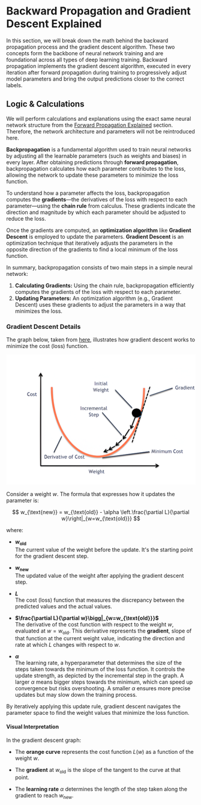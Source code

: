 # Backward Propagation and Gradient Descent Explained

In this section, we will break down the math behind the backward propagation process and the gradient descent algorithm. These two concepts form the backbone of neural network training and are foundational across all types of deep learning training. Backward propagation implements the gradient descent algorithm, executed in every iteration after forward propagation during training to progressively adjust model parameters and bring the output predictions closer to the correct labels.

## Logic & Calculations
We will perform calculations and explanations using the exact same neural network structure from the [Forward Propagation Explained](01_forward_propagation.md) section. Therefore, the network architecture and parameters will not be reintroduced here.

**Backpropagation** is a fundamental algorithm used to train neural networks by adjusting all the learnable parameters (such as weights and biases) in every layer. After obtaining predictions through **forward propagation**, backpropagation calculates how each parameter contributes to the loss, allowing the network to update these parameters to minimize the loss function.

To understand how a parameter affects the loss, backpropagation computes the **gradients**—the derivatives of the loss with respect to each parameter—using the **chain rule** from calculus. These gradients indicate the direction and magnitude by which each parameter should be adjusted to reduce the loss.

Once the gradients are computed, an **optimization algorithm** like **Gradient Descent** is employed to update the parameters. **Gradient Descent** is an optimization technique that iteratively adjusts the parameters in the opposite direction of the gradients to find a local minimum of the loss function.

In summary, backpropagation consists of two main steps in a simple neural network:
1. **Calculating Gradients:** Using the chain rule, backpropagation efficiently computes the gradients of the loss with respect to each parameter.
2. **Updating Parameters:** An optimization algorithm (e.g., Gradient Descent) uses these gradients to adjust the parameters in a way that minimizes the loss.


### Gradient Descent Details

The graph below, taken from [here](https://vitalflux.com/gradient-descent-explained-simply-with-examples/), illustrates how gradient descent works to minimize the cost (loss) function.

![Gradient Descent](img/gradient_descent.png)

Consider a weight $w$. The formula that expresses how it updates the parameter is:

$$
w_{\text{new}} = w_{\text{old}} - \alpha \left.\frac{\partial L}{\partial w}\right|_{w=w_{\text{old}}}
$$

where:

- **$w_{\text{old}}$**  
  The current value of the weight before the update. It's the starting point for the gradient descent step.

- **$w_{\text{new}}$**  
  The updated value of the weight after applying the gradient descent step.

- **$L$**  
  The cost (loss) function that measures the discrepancy between the predicted values and the actual values.

- **$\frac{\partial L}{\partial w}\bigg|_{w=w_{\text{old}}}$**  
  The derivative of the cost function with respect to the weight $w$, evaluated at $w = w_{\text{old}}$. This derivative represents the **gradient**, slope of that function at the current weight value, indicating the direction and rate at which $L$ changes with respect to $w$.

- **$\alpha$**  
  The learning rate, a hyperparameter that determines the size of the steps taken towards the minimum of the loss function. It controls the update strength, as depicted by the incremental step in the graph. A larger $\alpha$ means bigger steps towards the minimum, which can speed up convergence but risks overshooting. A smaller $\alpha$ ensures more precise updates but may slow down the training process.

By iteratively applying this update rule, gradient descent navigates the parameter space to find the weight values that minimize the loss function.

#### Visual Interpretation

In the gradient descent graph:

- The **orange curve** represents the cost function $L(w)$ as a function of the weight $w$.

- The **gradient** at $w_{\text{old}}$ is the slope of the tangent to the curve at that point.

- The **learning rate** $\alpha$ determines the length of the step taken along the gradient to reach $w_{\text{new}}$.




